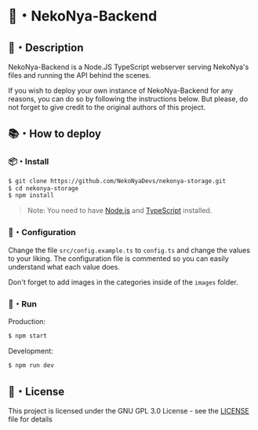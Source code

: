 # 🌿・NekoNya-Backend

## 📝・Description

NekoNya-Backend is a Node.JS TypeScript webserver serving NekoNya's files and running the API behind the scenes.

If you wish to deploy your own instance of NekoNya-Backend for any reasons, you can do so by following the instructions below. But please, do not forget to give credit to the original authors of this project.

## 📚・How to deploy

### 📦・Install

```bash
$ git clone https://github.com/NekoNyaDevs/nekonya-storage.git
$ cd nekonya-storage
$ npm install
```

> Note: You need to have [Node.js](https://nodejs.org/en/) and [TypeScript](https://www.typescriptlang.org) installed.

### 📝・Configuration

Change the file `src/config.example.ts` to `config.ts` and change the values to your liking. The configuration file is commented so you can easily understand what each value does.

Don't forget to add images in the categories inside of the `images` folder.

### 🚀・Run

Production:

```bash
$ npm start
```

Development:

```bash
$ npm run dev
```

## 📜・License

This project is licensed under the GNU GPL 3.0 License - see the [LICENSE](LICENSE) file for details